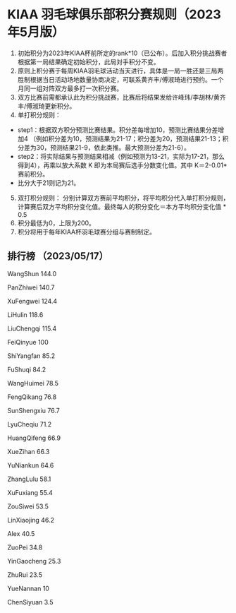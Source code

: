 # KIAA 羽毛球俱乐部积分赛规则（2023年5月版）

1. 初始积分为2023年KIAA杯前所定的rank\*10（已公布）。后加入积分挑战赛者根据第一局结果确定初始积分，此局对手积分不变。
2. 原则上积分赛于每周KIAA羽毛球活动当天进行，具体是一局一胜还是三局两胜制根据当日活动场地数量协商决定，可联系黄齐丰/傅淑琦进行预约。一个月同一组对阵双方最多打一次积分赛。
3. 双方比赛前需都承认此为积分挑战赛，比赛后将结果发给许峰玮/李胡林/黄齐丰/傅淑琦更新积分。
4. 单打积分规则：
 - step1：根据双方积分预测比赛结果。积分差每增加10，预测比赛结果分差增加4
（例如积分差为10，预测结果为21-17；积分差为20，预测结果21-13；积分差为30，预测结果21-9，依此类推。最大预测分差为21-6）。
 - step2：将实际结果与预测结果相减（例如预测为13-21，实际为17-21，那么得到4），再乘以放大系数 K 即为本局赛后选手分数变化值。其中 K＝2-0.01\*赛前积分。
 - 比分大于21则记为21。
5. 双打积分规则：
分别计算双方赛前平均积分，将平均积分代入单打积分规则，计算赛后双方平均积分变化值。最终每人的积分变化＝本方平均积分变化值 * 0.5
6. 积分最低为0，上限为200。
7. 积分将用于每年KIAA杯羽毛球赛分组与赛制制定。
  
  

## 排行榜 （2023/05/17）

WangShun 144.0 

PanZhiwei 140.7 

XuFengwei 124.4 

LiHulin 118.6 

LiuChengqi 115.4 

FeiQinyue 100 

ShiYangfan 85.2 

FuShuqi 84.2 

WangHuimei 78.5 

FengQikang 76.8 

SunShengxiu 76.7 

LyuCheqiu 71.2 

HuangQifeng 66.9 

XueZihan 66.3 

YuNiankun 64.6 

ZhangLulu 58.1 

XuFuxiang 55.4 

ZouSiwei 53.5 

LinXiaojing 46.2 

Alex 40.5 

ZuoPei 34.8 

YinGaocheng 25.3 

ZhuRui 23.5 

YueNannan 10 

ChenSiyuan 3.5
